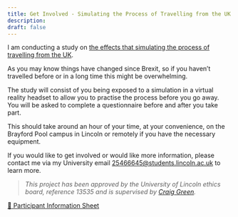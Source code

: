 ```yaml
---
title: Get Involved - Simulating the Process of Travelling from the UK
description: 
draft: false
---
```


I am conducting a study on [the effects that simulating the process of travelling from the UK](/portfolio/airport-sim).

As you may know things have changed since Brexit, so if you haven’t travelled before or in a long time this might be overwhelming. 

The study will consist of you being exposed to a simulation in a virtual reality headset to allow you to practise the process before you go away. You will be asked to complete a questionnaire before and after you take part.

This should take around an hour of your time, at your convenience, on the Brayford Pool campus in Lincoln or remotely if you have the necessary equipment. 

If you would like to get involved or would like more information, please contact me via my University email [25466645@students.lincoln.ac.uk](mailto:25466645@students.lincoln.ac.uk) to learn more.

> *This project has been approved by the University of Lincoln ethics board, reference 13535 and is supervised by [Craig Green](mailto:CrGreen@lincoln.ac.uk?cc=25466645@students.lincoln.ac.uk).*

[📎 Participant Information Sheet](/files/pis.pdf)